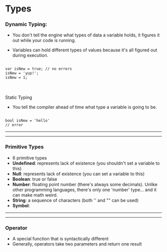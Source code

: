 # Types

### Dynamic Typing:

-   You don't tell the engine what types of data a variable holds, it figures it out while your code is running.

-   Variables can hold different types of values because it's all figured out during execution.

<code>
var isNew = true; // no errors
isNew = 'yup!';
isNew = 1;
</code><br><br>

Static Typing

-   You tell the compiler ahead of time what type a variable is going to be.

<code>
bool isNew = 'hello' 
// error
</code>

---

---

### Primitive Types

-   6 primitive types
-   **Undefined**: represents lack of existence (you shouldn't set a variable to this)
-   **Null**: represents lack of existence (you can set a variable to this)
-   **Boolean**: true or false
-   **Number**: floating point number (there's always some decimals). Unlike other programming languages, there's only one 'number' type... and it can make math weird.
-   **String**: a sequence of characters (both '' and "" can be used)
-   **Symbol**:

---

---

### Operator

-   A special function that is syntactically different
-   Generally, operators take two parameters and return one result
